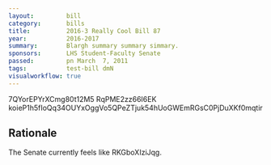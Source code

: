 ```yaml
---
layout:         bill
category:       bills
title:          2016-3 Really Cool Bill 87
year:           2016-2017
summary:        Blargh summary summary simmary.
sponsors:       LHS Student-Faculty Senate
passed:         pn March  7, 2011
tags:           test-bill dmN
visualworkflow: true
---
```



7QYorEPYrXCmg80t12M5 RqPME2zz66I6EK koieP1h5fIoQq34OUYxOggVo5QPeZTjuk54hUoGWEmRGsC0PjDuXKf0mqtir 




Rationale
---------
The Senate currently feels like RKGboXIziJqg.
